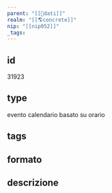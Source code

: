 ```yaml
---
parent: "[[💾dati]]"
realm: "[[🌎concrete]]"
nip: "[[nip052]]"
_tags:
---
```

## id
31923
## type
evento calendario basato su orario
## tags
## formato

## descrizione

